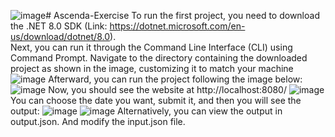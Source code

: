 ![image](https://github.com/nguyenchithuan2311/Ascenda-Exercise/assets/83408110/748f29f5-f22c-4122-8615-738d6a87d79d)# Ascenda-Exercise
To run the first project, you need to download the .NET 8.0 SDK (Link: https://dotnet.microsoft.com/en-us/download/dotnet/8.0).
<br />
Next, you can run it through the Command Line Interface (CLI) using Command Prompt.
Navigate to the directory containing the downloaded project as shown in the image, customizing it to match your machine 
![image](https://github.com/nguyenchithuan2311/Ascenda-Exercise/assets/83408110/952af459-7514-4062-957c-1ace09dd3a44)
Afterward, you can run the project following the image below:
![image](https://github.com/nguyenchithuan2311/Ascenda-Exercise/assets/83408110/487488c3-fbaa-44d8-9417-84e01abc5dff)
Now, you should see the website at http://localhost:8080/
![image](https://github.com/nguyenchithuan2311/Ascenda-Exercise/assets/83408110/684b2488-d372-4a0b-a776-9547443d2991)
You can choose the date you want, submit it, and then you will see the output:
![image](https://github.com/nguyenchithuan2311/Ascenda-Exercise/assets/83408110/35b823dd-84fe-4be7-813c-1dd1ef4d7fed)
![image](https://github.com/nguyenchithuan2311/Ascenda-Exercise/assets/83408110/ea4b8c9f-2043-47bd-b155-814feedf2676)
Alternatively, you can view the output in output.json. And modify the input.json file.




